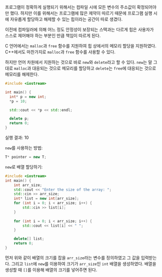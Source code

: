 프로그램이 정확하게 실행되기 위해서는 컴파일 시에 모든 변수의 주소값이 확정되어야만 했다. 하지만 이를 위해서는 프로그램에 많은 제약이 따르기 때문에 프로그램 실행 시에 자유롭게 할당하고 해제할 수 있는 힙이라는 공간이 따로 생겼다.

이전에 컴파일러에 의해 어느 정도 안정성이 보장되는 스택과는 다르게 힙은 사용자가 스스로 제어해야 하는 부분인 만큼 책임이 따르게 된다.

C 언어에서는 `malloc`과 `free` 함수를 지원하여 힙 상에서의 메모리 할당을 지원하였다.
C++에서도 마찬가지로 `malloc`과 `free` 함수를 사용할 수 있다.

하지만 언어 차원에서 지원하는 것으로 바로 `new`와 `delete`라고 할 수 있다.
`new`는 말 그대로 `malloc`과 대응되는 것으로 메모리를 할당하고 `delete`는 `free`에 대응되는 것으로 메모리를 해제한다.

```cpp
#include <iostream>

int main() {
  int* p = new int;
  *p = 10;

  std::cout << *p << std::endl;

  delete p;
  return 0;
}
```
실행 결과: 10

`new`를 사용하는 방법:
```cpp
T* pointer = new T;
```

`new`로 배열 할당하기:
```cpp
#include <iostream>
int main() {
    int arr_size;
    std::cout << "Enter the size of the array: ";
    std::cin >> arr_size;
    int* list = new int[arr_size];
    for (int i = 0; i < arr_size; i++) {
        std::cin >> list[i];
    }
    
    for (int i = 0; i < arr_size; i++) {
        std::cout << list[i] << " ";
    }

    delete[] list;
    return 0;
}
```

먼저 위와 같이 배열의 크기를 잡을 `arr_size`라는 변수를 정의하였고 그 값을 입력받는다. 그리고 `list`에 `new`를 이용하여 크기가 `arr_size`인 `int` 배열을 생성하였다.
배열을 생성할 때 `[]`를 이용해 배열의 크기를 넣어주면 된다.

